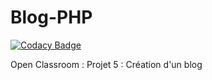# Blog-PHP

[![Codacy Badge](https://api.codacy.com/project/badge/Grade/0196da346f1b46a2ac6e100949424a86)](https://app.codacy.com/gh/Mamoon97150/Blog-PHP?utm_source=github.com&utm_medium=referral&utm_content=Mamoon97150/Blog-PHP&utm_campaign=Badge_Grade_Settings)

Open Classroom : Projet 5 : Création d'un blog

